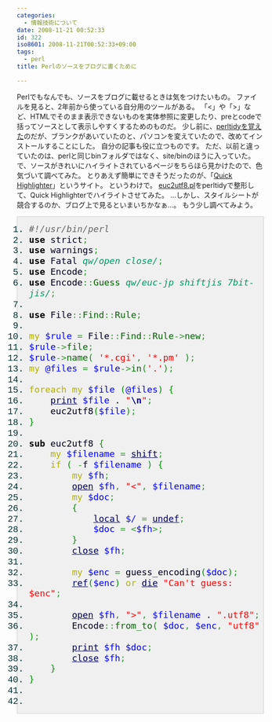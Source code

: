 ```yaml
---
categories:
  - 情報技術について
date: 2008-11-21 00:52:33
id: 322
iso8601: 2008-11-21T00:52:33+09:00
tags:
  - perl
title: Perlのソースをブログに書くために

---
```


<p>Perlでもなんでも、ソースをブログに載せるときは気をつけたいもの。
ファイルを見ると、2年前から使っている自分用のツールがある。
「<」や「&#62;」など、HTMLでそのまま表示できないものを実体参照に変更したり、preとcodeで括ってソースとして表示しやすくするためのものだ。
少し前に、<a href="http://www.nqou.net/2006/11/20/135449">perltidyを覚えた</a>のだが、ブランクがあいていたのと、パソコンを変えていたので、改めてインストールすることにした。
自分の記事も役に立つものです。
ただ、以前と違っていたのは、perlと同じbinフォルダではなく、site/binのほうに入っていた。
で、ソースがきれいにハイライトされているページをちらほら見かけたので、色気づいて調べてみた。
とりあえず簡単にできそうだったのが、「<a href="http://quickhighlighter.com/">Quick Highlighter</a>」というサイト。
というわけで。
<a href="http://www.nqou.net/2008/11/17/002723">euc2utf8.pl</a>をperltidyで整形して、Quick Highlighterでハイライトさせてみた。
&#133;しかし、スタイルシートが競合するのか、ブログ上で見るといまいちかなぁ&#133;。
もう少し調べてみよう。</p>



<div class="perl" style="font-family:monospace;color: #006; border: 1px solid #d0d0d0; background-color: #f0f0f0;"><ol><li style="font-weight: normal; vertical-align:top;font: normal normal 130% 'Courier New', Courier, monospace; color: #003030;"><div style="font: normal normal 1em/1.2em monospace; margin:0; padding:0; background:none; vertical-align:top;color: #000020;"><span style="color: #666666; font-style: italic;">#!/usr/bin/perl</span></div></li>
<li style="font-weight: normal; vertical-align:top;font: normal normal 130% 'Courier New', Courier, monospace; color: #003030;"><div style="font: normal normal 1em/1.2em monospace; margin:0; padding:0; background:none; vertical-align:top;color: #000020;"><span style="color: #000000; font-weight: bold;">use</span> strict<span style="color: #339933;">;</span></div></li>
<li style="font-weight: normal; vertical-align:top;font: normal normal 130% 'Courier New', Courier, monospace; color: #003030;"><div style="font: normal normal 1em/1.2em monospace; margin:0; padding:0; background:none; vertical-align:top;color: #000020;"><span style="color: #000000; font-weight: bold;">use</span> warnings<span style="color: #339933;">;</span></div></li>
<li style="font-weight: normal; vertical-align:top;font: normal normal 130% 'Courier New', Courier, monospace; color: #003030;"><div style="font: normal normal 1em/1.2em monospace; margin:0; padding:0; background:none; vertical-align:top;color: #000020;"><span style="color: #000000; font-weight: bold;">use</span> Fatal <span style="color: #009966; font-style: italic;">qw/open close/</span><span style="color: #339933;">;</span></div></li>
<li style="font-weight: normal; vertical-align:top;font: normal normal 130% 'Courier New', Courier, monospace; color: #003030;"><div style="font: normal normal 1em/1.2em monospace; margin:0; padding:0; background:none; vertical-align:top;color: #000020;"><span style="color: #000000; font-weight: bold;">use</span> Encode<span style="color: #339933;">;</span></div></li>
<li style="font-weight: normal; vertical-align:top;font: normal normal 130% 'Courier New', Courier, monospace; color: #003030;"><div style="font: normal normal 1em/1.2em monospace; margin:0; padding:0; background:none; vertical-align:top;color: #000020;"><span style="color: #000000; font-weight: bold;">use</span> Encode<span style="color: #339933;">::</span><span style="color: #006600;">Guess</span> <span style="color: #009966; font-style: italic;">qw/euc-jp shiftjis 7bit-jis/</span><span style="color: #339933;">;</span></div></li>
<li style="font-weight: normal; vertical-align:top;font: normal normal 130% 'Courier New', Courier, monospace; color: #003030;"><div style="font: normal normal 1em/1.2em monospace; margin:0; padding:0; background:none; vertical-align:top;color: #000020;">&nbsp;</div></li>
<li style="font-weight: normal; vertical-align:top;font: normal normal 130% 'Courier New', Courier, monospace; color: #003030;"><div style="font: normal normal 1em/1.2em monospace; margin:0; padding:0; background:none; vertical-align:top;color: #000020;"><span style="color: #000000; font-weight: bold;">use</span> File<span style="color: #339933;">::</span><span style="color: #006600;">Find</span><span style="color: #339933;">::</span><span style="color: #006600;">Rule</span><span style="color: #339933;">;</span></div></li>
<li style="font-weight: normal; vertical-align:top;font: normal normal 130% 'Courier New', Courier, monospace; color: #003030;"><div style="font: normal normal 1em/1.2em monospace; margin:0; padding:0; background:none; vertical-align:top;color: #000020;">&nbsp;</div></li>
<li style="font-weight: normal; vertical-align:top;font: normal normal 130% 'Courier New', Courier, monospace; color: #003030;"><div style="font: normal normal 1em/1.2em monospace; margin:0; padding:0; background:none; vertical-align:top;color: #000020;"><span style="color: #b1b100;">my</span> <span style="color: #0000ff;">$rule</span> <span style="color: #339933;">=</span> File<span style="color: #339933;">::</span><span style="color: #006600;">Find</span><span style="color: #339933;">::</span><span style="color: #006600;">Rule</span><span style="color: #339933;">-&gt;</span><span style="color: #006600;">new</span><span style="color: #339933;">;</span></div></li>
<li style="font-weight: normal; vertical-align:top;font: normal normal 130% 'Courier New', Courier, monospace; color: #003030;"><div style="font: normal normal 1em/1.2em monospace; margin:0; padding:0; background:none; vertical-align:top;color: #000020;"><span style="color: #0000ff;">$rule</span><span style="color: #339933;">-&gt;</span><span style="color: #006600;">file</span><span style="color: #339933;">;</span></div></li>
<li style="font-weight: normal; vertical-align:top;font: normal normal 130% 'Courier New', Courier, monospace; color: #003030;"><div style="font: normal normal 1em/1.2em monospace; margin:0; padding:0; background:none; vertical-align:top;color: #000020;"><span style="color: #0000ff;">$rule</span><span style="color: #339933;">-&gt;</span><span style="color: #006600;">name</span><span style="color: #009900;">&#40;</span> <span style="color: #ff0000;">'*.cgi'</span><span style="color: #339933;">,</span> <span style="color: #ff0000;">'*.pm'</span> <span style="color: #009900;">&#41;</span><span style="color: #339933;">;</span></div></li>
<li style="font-weight: normal; vertical-align:top;font: normal normal 130% 'Courier New', Courier, monospace; color: #003030;"><div style="font: normal normal 1em/1.2em monospace; margin:0; padding:0; background:none; vertical-align:top;color: #000020;"><span style="color: #b1b100;">my</span> <span style="color: #0000ff;">@files</span> <span style="color: #339933;">=</span> <span style="color: #0000ff;">$rule</span><span style="color: #339933;">-&gt;</span><span style="color: #006600;">in</span><span style="color: #009900;">&#40;</span><span style="color: #ff0000;">'.'</span><span style="color: #009900;">&#41;</span><span style="color: #339933;">;</span></div></li>
<li style="font-weight: normal; vertical-align:top;font: normal normal 130% 'Courier New', Courier, monospace; color: #003030;"><div style="font: normal normal 1em/1.2em monospace; margin:0; padding:0; background:none; vertical-align:top;color: #000020;">&nbsp;</div></li>
<li style="font-weight: normal; vertical-align:top;font: normal normal 130% 'Courier New', Courier, monospace; color: #003030;"><div style="font: normal normal 1em/1.2em monospace; margin:0; padding:0; background:none; vertical-align:top;color: #000020;"><span style="color: #b1b100;">foreach</span> <span style="color: #b1b100;">my</span> <span style="color: #0000ff;">$file</span> <span style="color: #009900;">&#40;</span><span style="color: #0000ff;">@files</span><span style="color: #009900;">&#41;</span> <span style="color: #009900;">&#123;</span></div></li>
<li style="font-weight: normal; vertical-align:top;font: normal normal 130% 'Courier New', Courier, monospace; color: #003030;"><div style="font: normal normal 1em/1.2em monospace; margin:0; padding:0; background:none; vertical-align:top;color: #000020;">&nbsp; &nbsp; <a style="color: #000060;" href="http://perldoc.perl.org/functions/print.html"><span style="color: #000066;">print</span></a> <span style="color: #0000ff;">$file</span> . <span style="color: #ff0000;">"<span style="color: #000099; font-weight: bold;">\n</span>"</span><span style="color: #339933;">;</span></div></li>
<li style="font-weight: normal; vertical-align:top;font: normal normal 130% 'Courier New', Courier, monospace; color: #003030;"><div style="font: normal normal 1em/1.2em monospace; margin:0; padding:0; background:none; vertical-align:top;color: #000020;">&nbsp; &nbsp; euc2utf8<span style="color: #009900;">&#40;</span><span style="color: #0000ff;">$file</span><span style="color: #009900;">&#41;</span><span style="color: #339933;">;</span></div></li>
<li style="font-weight: normal; vertical-align:top;font: normal normal 130% 'Courier New', Courier, monospace; color: #003030;"><div style="font: normal normal 1em/1.2em monospace; margin:0; padding:0; background:none; vertical-align:top;color: #000020;"><span style="color: #009900;">&#125;</span></div></li>
<li style="font-weight: normal; vertical-align:top;font: normal normal 130% 'Courier New', Courier, monospace; color: #003030;"><div style="font: normal normal 1em/1.2em monospace; margin:0; padding:0; background:none; vertical-align:top;color: #000020;">&nbsp;</div></li>
<li style="font-weight: normal; vertical-align:top;font: normal normal 130% 'Courier New', Courier, monospace; color: #003030;"><div style="font: normal normal 1em/1.2em monospace; margin:0; padding:0; background:none; vertical-align:top;color: #000020;"><span style="color: #000000; font-weight: bold;">sub</span> euc2utf8 <span style="color: #009900;">&#123;</span></div></li>
<li style="font-weight: normal; vertical-align:top;font: normal normal 130% 'Courier New', Courier, monospace; color: #003030;"><div style="font: normal normal 1em/1.2em monospace; margin:0; padding:0; background:none; vertical-align:top;color: #000020;">&nbsp; &nbsp; <span style="color: #b1b100;">my</span> <span style="color: #0000ff;">$filename</span> <span style="color: #339933;">=</span> <a style="color: #000060;" href="http://perldoc.perl.org/functions/shift.html"><span style="color: #000066;">shift</span></a><span style="color: #339933;">;</span></div></li>
<li style="font-weight: normal; vertical-align:top;font: normal normal 130% 'Courier New', Courier, monospace; color: #003030;"><div style="font: normal normal 1em/1.2em monospace; margin:0; padding:0; background:none; vertical-align:top;color: #000020;">&nbsp; &nbsp; <span style="color: #b1b100;">if</span> <span style="color: #009900;">&#40;</span> <span style="color: #339933;">-</span>f <span style="color: #0000ff;">$filename</span> <span style="color: #009900;">&#41;</span> <span style="color: #009900;">&#123;</span></div></li>
<li style="font-weight: normal; vertical-align:top;font: normal normal 130% 'Courier New', Courier, monospace; color: #003030;"><div style="font: normal normal 1em/1.2em monospace; margin:0; padding:0; background:none; vertical-align:top;color: #000020;">&nbsp; &nbsp; &nbsp; &nbsp; <span style="color: #b1b100;">my</span> <span style="color: #0000ff;">$fh</span><span style="color: #339933;">;</span></div></li>
<li style="font-weight: normal; vertical-align:top;font: normal normal 130% 'Courier New', Courier, monospace; color: #003030;"><div style="font: normal normal 1em/1.2em monospace; margin:0; padding:0; background:none; vertical-align:top;color: #000020;">&nbsp; &nbsp; &nbsp; &nbsp; <a style="color: #000060;" href="http://perldoc.perl.org/functions/open.html"><span style="color: #000066;">open</span></a> <span style="color: #0000ff;">$fh</span><span style="color: #339933;">,</span> <span style="color: #ff0000;">"&lt;"</span><span style="color: #339933;">,</span> <span style="color: #0000ff;">$filename</span><span style="color: #339933;">;</span></div></li>
<li style="font-weight: normal; vertical-align:top;font: normal normal 130% 'Courier New', Courier, monospace; color: #003030;"><div style="font: normal normal 1em/1.2em monospace; margin:0; padding:0; background:none; vertical-align:top;color: #000020;">&nbsp; &nbsp; &nbsp; &nbsp; <span style="color: #b1b100;">my</span> <span style="color: #0000ff;">$doc</span><span style="color: #339933;">;</span></div></li>
<li style="font-weight: normal; vertical-align:top;font: normal normal 130% 'Courier New', Courier, monospace; color: #003030;"><div style="font: normal normal 1em/1.2em monospace; margin:0; padding:0; background:none; vertical-align:top;color: #000020;">&nbsp; &nbsp; &nbsp; &nbsp; <span style="color: #009900;">&#123;</span></div></li>
<li style="font-weight: normal; vertical-align:top;font: normal normal 130% 'Courier New', Courier, monospace; color: #003030;"><div style="font: normal normal 1em/1.2em monospace; margin:0; padding:0; background:none; vertical-align:top;color: #000020;">&nbsp; &nbsp; &nbsp; &nbsp; &nbsp; &nbsp; <a style="color: #000060;" href="http://perldoc.perl.org/functions/local.html"><span style="color: #000066;">local</span></a> <span style="color: #0000ff;">$/</span> <span style="color: #339933;">=</span> <a style="color: #000060;" href="http://perldoc.perl.org/functions/undef.html"><span style="color: #000066;">undef</span></a><span style="color: #339933;">;</span></div></li>
<li style="font-weight: normal; vertical-align:top;font: normal normal 130% 'Courier New', Courier, monospace; color: #003030;"><div style="font: normal normal 1em/1.2em monospace; margin:0; padding:0; background:none; vertical-align:top;color: #000020;">&nbsp; &nbsp; &nbsp; &nbsp; &nbsp; &nbsp; <span style="color: #0000ff;">$doc</span> <span style="color: #339933;">=</span> <span style="color: #339933;">&lt;</span><span style="color: #0000ff;">$fh</span><span style="color: #339933;">&gt;;</span></div></li>
<li style="font-weight: normal; vertical-align:top;font: normal normal 130% 'Courier New', Courier, monospace; color: #003030;"><div style="font: normal normal 1em/1.2em monospace; margin:0; padding:0; background:none; vertical-align:top;color: #000020;">&nbsp; &nbsp; &nbsp; &nbsp; <span style="color: #009900;">&#125;</span></div></li>
<li style="font-weight: normal; vertical-align:top;font: normal normal 130% 'Courier New', Courier, monospace; color: #003030;"><div style="font: normal normal 1em/1.2em monospace; margin:0; padding:0; background:none; vertical-align:top;color: #000020;">&nbsp; &nbsp; &nbsp; &nbsp; <a style="color: #000060;" href="http://perldoc.perl.org/functions/close.html"><span style="color: #000066;">close</span></a> <span style="color: #0000ff;">$fh</span><span style="color: #339933;">;</span></div></li>
<li style="font-weight: normal; vertical-align:top;font: normal normal 130% 'Courier New', Courier, monospace; color: #003030;"><div style="font: normal normal 1em/1.2em monospace; margin:0; padding:0; background:none; vertical-align:top;color: #000020;">&nbsp;</div></li>
<li style="font-weight: normal; vertical-align:top;font: normal normal 130% 'Courier New', Courier, monospace; color: #003030;"><div style="font: normal normal 1em/1.2em monospace; margin:0; padding:0; background:none; vertical-align:top;color: #000020;">&nbsp; &nbsp; &nbsp; &nbsp; <span style="color: #b1b100;">my</span> <span style="color: #0000ff;">$enc</span> <span style="color: #339933;">=</span> guess_encoding<span style="color: #009900;">&#40;</span><span style="color: #0000ff;">$doc</span><span style="color: #009900;">&#41;</span><span style="color: #339933;">;</span></div></li>
<li style="font-weight: normal; vertical-align:top;font: normal normal 130% 'Courier New', Courier, monospace; color: #003030;"><div style="font: normal normal 1em/1.2em monospace; margin:0; padding:0; background:none; vertical-align:top;color: #000020;">&nbsp; &nbsp; &nbsp; &nbsp; <a style="color: #000060;" href="http://perldoc.perl.org/functions/ref.html"><span style="color: #000066;">ref</span></a><span style="color: #009900;">&#40;</span><span style="color: #0000ff;">$enc</span><span style="color: #009900;">&#41;</span> <span style="color: #b1b100;">or</span> <a style="color: #000060;" href="http://perldoc.perl.org/functions/die.html"><span style="color: #000066;">die</span></a> <span style="color: #ff0000;">"Can't guess: $enc"</span><span style="color: #339933;">;</span></div></li>
<li style="font-weight: normal; vertical-align:top;font: normal normal 130% 'Courier New', Courier, monospace; color: #003030;"><div style="font: normal normal 1em/1.2em monospace; margin:0; padding:0; background:none; vertical-align:top;color: #000020;">&nbsp;</div></li>
<li style="font-weight: normal; vertical-align:top;font: normal normal 130% 'Courier New', Courier, monospace; color: #003030;"><div style="font: normal normal 1em/1.2em monospace; margin:0; padding:0; background:none; vertical-align:top;color: #000020;">&nbsp; &nbsp; &nbsp; &nbsp; <a style="color: #000060;" href="http://perldoc.perl.org/functions/open.html"><span style="color: #000066;">open</span></a> <span style="color: #0000ff;">$fh</span><span style="color: #339933;">,</span> <span style="color: #ff0000;">"&gt;"</span><span style="color: #339933;">,</span> <span style="color: #0000ff;">$filename</span> . <span style="color: #ff0000;">".utf8"</span><span style="color: #339933;">;</span></div></li>
<li style="font-weight: normal; vertical-align:top;font: normal normal 130% 'Courier New', Courier, monospace; color: #003030;"><div style="font: normal normal 1em/1.2em monospace; margin:0; padding:0; background:none; vertical-align:top;color: #000020;">&nbsp; &nbsp; &nbsp; &nbsp; Encode<span style="color: #339933;">::</span><span style="color: #006600;">from_to</span><span style="color: #009900;">&#40;</span> <span style="color: #0000ff;">$doc</span><span style="color: #339933;">,</span> <span style="color: #0000ff;">$enc</span><span style="color: #339933;">,</span> <span style="color: #ff0000;">"utf8"</span> <span style="color: #009900;">&#41;</span><span style="color: #339933;">;</span></div></li>
<li style="font-weight: normal; vertical-align:top;font: normal normal 130% 'Courier New', Courier, monospace; color: #003030;"><div style="font: normal normal 1em/1.2em monospace; margin:0; padding:0; background:none; vertical-align:top;color: #000020;">&nbsp; &nbsp; &nbsp; &nbsp; <a style="color: #000060;" href="http://perldoc.perl.org/functions/print.html"><span style="color: #000066;">print</span></a> <span style="color: #0000ff;">$fh</span> <span style="color: #0000ff;">$doc</span><span style="color: #339933;">;</span></div></li>
<li style="font-weight: normal; vertical-align:top;font: normal normal 130% 'Courier New', Courier, monospace; color: #003030;"><div style="font: normal normal 1em/1.2em monospace; margin:0; padding:0; background:none; vertical-align:top;color: #000020;">&nbsp; &nbsp; &nbsp; &nbsp; <a style="color: #000060;" href="http://perldoc.perl.org/functions/close.html"><span style="color: #000066;">close</span></a> <span style="color: #0000ff;">$fh</span><span style="color: #339933;">;</span></div></li>
<li style="font-weight: normal; vertical-align:top;font: normal normal 130% 'Courier New', Courier, monospace; color: #003030;"><div style="font: normal normal 1em/1.2em monospace; margin:0; padding:0; background:none; vertical-align:top;color: #000020;">&nbsp; &nbsp; <span style="color: #009900;">&#125;</span></div></li>
<li style="font-weight: normal; vertical-align:top;font: normal normal 130% 'Courier New', Courier, monospace; color: #003030;"><div style="font: normal normal 1em/1.2em monospace; margin:0; padding:0; background:none; vertical-align:top;color: #000020;"><span style="color: #009900;">&#125;</span></div></li>
<li style="font-weight: normal; vertical-align:top;font: normal normal 130% 'Courier New', Courier, monospace; color: #003030;"><div style="font: normal normal 1em/1.2em monospace; margin:0; padding:0; background:none; vertical-align:top;color: #000020;">&nbsp;</div></li>
<li style="font-weight: normal; vertical-align:top;font: normal normal 130% 'Courier New', Courier, monospace; color: #003030;"><div style="font: normal normal 1em/1.2em monospace; margin:0; padding:0; background:none; vertical-align:top;color: #000020;">&nbsp;</div></li>
</ol></div>
    	